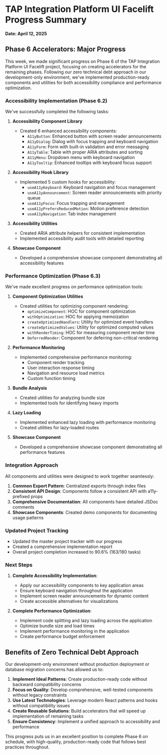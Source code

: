 # TAP Integration Platform UI Facelift Progress Summary
**Date: April 12, 2025**

## Phase 6 Accelerators: Major Progress

This week, we made significant progress on Phase 6 of the TAP Integration Platform UI Facelift project, focusing on creating accelerators for the remaining phases. Following our zero technical debt approach in our development-only environment, we've implemented production-ready components and utilities for both accessibility compliance and performance optimization.

### Accessibility Implementation (Phase 6.2)

We've successfully completed the following tasks:

1. **Accessibility Component Library**
   - Created 6 enhanced accessibility components:
     - `A11yButton`: Enhanced button with screen reader announcements
     - `A11yDialog`: Dialog with focus trapping and keyboard navigation
     - `A11yForm`: Form with built-in validation and error messaging
     - `A11yTable`: Table with proper ARIA attributes and sorting
     - `A11yMenu`: Dropdown menu with keyboard navigation
     - `A11yTooltip`: Enhanced tooltips with keyboard focus support

2. **Accessibility Hook Library**
   - Implemented 5 custom hooks for accessibility:
     - `useA11yKeyboard`: Keyboard navigation and focus management
     - `useA11yAnnouncement`: Screen reader announcements with priority queue
     - `useA11yFocus`: Focus trapping and management
     - `useA11yPrefersReducedMotion`: Motion preference detection
     - `useA11yNavigation`: Tab index management

3. **Accessibility Utilities**
   - Created ARIA attribute helpers for consistent implementation
   - Implemented accessibility audit tools with detailed reporting

4. **Showcase Component**
   - Developed a comprehensive showcase component demonstrating all accessibility features

### Performance Optimization (Phase 6.3)

We've made excellent progress on performance optimization tools:

1. **Component Optimization Utilities**
   - Created utilities for optimizing component rendering:
     - `optimizeComponent`: HOC for component optimization
     - `withOptimization`: HOC for applying memoization
     - `createOptimizedHandlers`: Utility for optimized event handlers
     - `createOptimizedValues`: Utility for optimized computed values
     - `withRenderTiming`: HOC for measuring component render time
     - `DeferredRender`: Component for deferring non-critical rendering

2. **Performance Monitoring**
   - Implemented comprehensive performance monitoring:
     - Component render tracking
     - User interaction response timing
     - Navigation and resource load metrics
     - Custom function timing

3. **Bundle Analysis**
   - Created utilities for analyzing bundle size
   - Implemented tools for identifying heavy imports

4. **Lazy Loading**
   - Implemented enhanced lazy loading with performance monitoring
   - Created utilities for lazy-loaded routes

5. **Showcase Component**
   - Developed a comprehensive showcase component demonstrating all performance features

### Integration Approach

All components and utilities were designed to work together seamlessly:

1. **Common Export Pattern**: Centralized exports through index files
2. **Consistent API Design**: Components follow a consistent API with a11y-prefixed props
3. **Comprehensive Documentation**: All components have detailed JSDoc comments
4. **Showcase Components**: Created demo components for documenting usage patterns

### Updated Project Tracking

- Updated the master project tracker with our progress
- Created a comprehensive implementation report
- Overall project completion increased to 90.6% (163/180 tasks)

### Next Steps

1. **Complete Accessibility Implementation**:
   - Apply our accessibility components to key application areas
   - Ensure keyboard navigation throughout the application
   - Implement screen reader announcements for dynamic content
   - Create accessible alternatives for visualizations

2. **Complete Performance Optimization**:
   - Implement code splitting and lazy loading across the application
   - Optimize bundle size and load times
   - Implement performance monitoring in the application
   - Create performance budget enforcement

## Benefits of Zero Technical Debt Approach

Our development-only environment without production deployment or database migration concerns has allowed us to:

1. **Implement Ideal Patterns**: Create production-ready code without backward compatibility concerns
2. **Focus on Quality**: Develop comprehensive, well-tested components without legacy constraints
3. **Use Latest Technologies**: Leverage modern React patterns and hooks without compatibility issues
4. **Create Reusable Solutions**: Build accelerators that will speed up implementation of remaining tasks
5. **Ensure Consistency**: Implement a unified approach to accessibility and performance

This progress puts us in an excellent position to complete Phase 6 on schedule, with high-quality, production-ready code that follows best practices throughout.